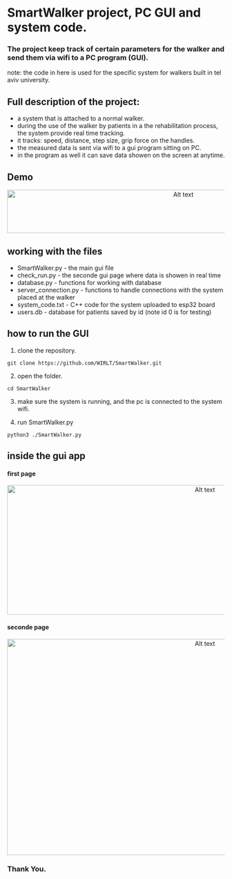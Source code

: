 # SmartWalker project, PC GUI and system code.

### The project keep track of certain parameters for the walker and send them via wifi to a PC program (GUI).
note: the code in here is used for the specific system for walkers built in tel aviv university.

## Full description of the project:
* a system that is attached to a normal walker.
* during the use of the walker by patients in a the rehabilitation process, the system provide real time tracking.
* it tracks: speed, distance, step size, grip force on the handles.
* the measured data is sent via wifi to a gui program sitting on PC.
* in the program as well it can save data showen on the screen at anytime.


## Demo
<p align="center">
  <img src="https://github.com/user-attachments/assets/6d9dc271-4893-4733-a691-e60580e7c198" alt="Alt text" width="800" height="100"/>
</p>

## working with the files
* SmartWalker.py - the main gui file 
* check_run.py - the seconde gui page where data is showen in real time
* database.py - functions for working with database
* server_connection.py - functions to handle connections with the system placed at the walker
* system_code.txt - C++ code for the system uploaded to esp32 board
* users.db - database for patients saved by id (note id 0 is for testing)


## how to run the GUI
1) clone the repository.
```console
git clone https://github.com/WIRLT/SmartWalker.git
```
2) open the folder.
```console
cd SmartWalker
```
3) make sure the system is running, and the pc is connected to the system wifi.
   
4) run SmartWalker.py
```console
python3 ./SmartWalker.py
```

## inside the gui app
#### first page

<p align="center">
  <img src="https://github.com/user-attachments/assets/85c226af-4084-4330-b1d1-6c343e66e65b" alt="Alt text" width="900" height="300"/>
</p>

#### seconde page

<p align="center">
  <img src="https://github.com/user-attachments/assets/d5ea63d0-d646-4a02-95f7-9ec0bf56e2a3" alt="Alt text" width="900" height="500"/>
</p>

### Thank You.
